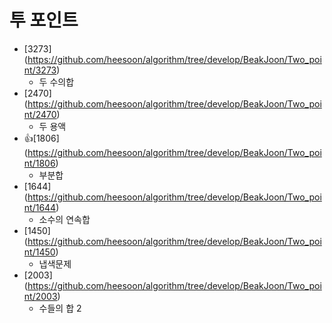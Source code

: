 투 포인트
==========================================================================================
* [3273] (https://github.com/heesoon/algorithm/tree/develop/BeakJoon/Two_point/3273)
  * 두 수의합
* [2470] (https://github.com/heesoon/algorithm/tree/develop/BeakJoon/Two_point/2470)
  * 두 용액
* 👍[1806] (https://github.com/heesoon/algorithm/tree/develop/BeakJoon/Two_point/1806)
  * 부분합
* [1644] (https://github.com/heesoon/algorithm/tree/develop/BeakJoon/Two_point/1644)
  * 소수의 연속합
* [1450] (https://github.com/heesoon/algorithm/tree/develop/BeakJoon/Two_point/1450)
  * 냅색문제
* [2003] (https://github.com/heesoon/algorithm/tree/develop/BeakJoon/Two_point/2003)
  * 수들의 합 2
